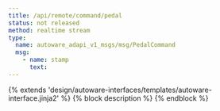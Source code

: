 ```yaml
---
title: /api/remote/command/pedal
status: not released
method: realtime stream
type:
  name: autoware_adapi_v1_msgs/msg/PedalCommand
  msg:
    - name: stamp
      text:
---
```


{% extends 'design/autoware-interfaces/templates/autoware-interface.jinja2' %}
{% block description %}
{% endblock %}
